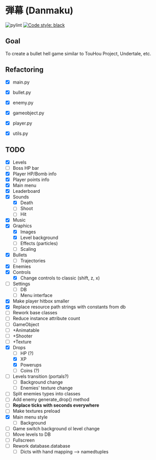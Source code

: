 # 弾幕 (Danmaku)
![pylint](https://img.shields.io/badge/PyLint-9.64-yellow?logo=python&logoColor=white)
[![Code style: black](https://img.shields.io/badge/code%20style-black-000000.svg)](https://github.com/psf/black)

## Goal
To create a bullet hell game similar to TouHou Project, Undertale, etc.

## Refactoring
- [x] main.py
- [x] bullet.py
- [x] enemy.py
- [x] gameobject.py
- [x] player.py
- [x] utils.py


## TODO
- [x] Levels
- [ ] Boss HP bar
- [x] Player HP/Bomb info
- [x] Player points info
- [x] Main menu
- [x] Leaderboard
- [x] Sounds
  - [x] Death
  - [ ] Shoot
  - [ ] Hit
- [x] Music
- [x] Graphics
  - [x] Images
  - [x] Level background
  - [ ] Effects (particles)
  - [ ] Scaling
- [x] Bullets
  - [ ] Trajectories
- [x] Enemies
- [x] Controls
  - [x] Change controls to classic (shift, z, x)
- [ ] Settings
  - [ ] DB
  - [ ] Menu interface
- [x] Make player hitbox smaller
- [x] Replace resource path strings with constants from db
- [ ]  Rework base classes
  - [ ] Reduce instance attribute count
  - [ ] GameObject
  - [ ] +Animatable
  - [ ] +Shooter
  - [ ] +Texture
- [x] Drops
  - [ ] HP (?)
  - [x] XP
  - [x] Powerups
  - [ ] Coins (?)
- [ ] Levels transition (portals?)
  - [ ] Background change
  - [ ] Enemies' texture change
- [ ] Split enemies types into classes
- [ ] Add enemy generate_drop() method
- [ ] **Replace ticks with seconds everywhere**
- [ ] Make textures preload
- [x] Main menu style
  - [ ] Background
- [ ] Game switch background ol level change
- [ ] Move levels to DB
- [ ] Fullscreen
- [ ] Rework database.database
  - [ ] Dicts with hand mapping --> namedtuples